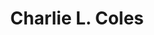 ---
title: Charlie L. Coles
permalink: /stories/charlie-l-coles
layout: biography
group: Story Finder
---
